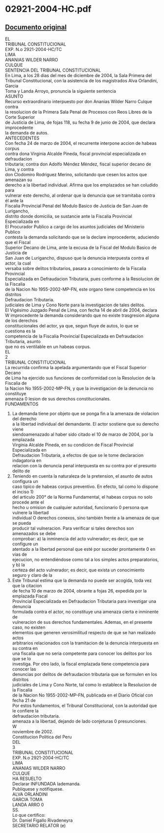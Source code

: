 
02921-2004-HC.pdf
=================
  
[Documento original](https://tc.gob.pe/jurisprudencia/2005/02921-2004-HC.pdf)  
---  
EL  
TRIBUNAL CONSTITUCIONAL  
EXP. N.o 2921-2004-HC/TC  
LIMA  
ANANIAS WILDER NARRO  
CULQUE  
SENTENCIA DEL TRIBUNAL CONSTITUCIONAL  
En Lima, a los 28 dias del mes de diciembre de 2004, la Sala Primera del  
Tribunal Constitucional, con la asistencia de los magistrados Alva Orlandini, Garcia  
Toma y Landa Arroyo, pronuncia la siguiente sentencia  
ASUNTO  
Recurso extraordinario interpuesto por don Ananias Wilder Narro Culque contra  
la resolucion de la Primera Sala Penal de Procesos con Reos Libres de la Corte Superior  
de Justicia de Lima, de fojas 118, su fecha 9 de junio de 2004, que declara improcedente  
la demanda de autos.  
ANTECEDENTES  
Con fecha 24 de marzo de 2004, el recurrente interpone accion de habeas corpus  
contra dona Virginia Alcalde Pineda, fiscal provincial especializada en defraudacion  
tributaria; contra don Adolfo Méndez Méndez, fiscal superior decano de Lima, y contra  
don Clodomiro Rodriguez Merino, solicitando que cesen los actos que amenazan su  
derecho a la libertad individual. Afirma que los emplazados se han coludido para  
vulnerar este derecho, al ordenar que la denuncia que se tramitaba contra él ante la  
Fiscalia Provincial Penal del Modulo Basico de Justicia de San Juan de Lurigancho,  
distrito donde domicilia, se sustancie ante la Fiscalia Provincial Especializada en  
El Procurador Publico a cargo de los asuntos judiciales del Ministerio Publico  
contesta la demanda solicitando que se la declare improcedente, aduciendo que el Fiscal  
Superior Decano de Lima, ante la excusa de la Fiscal del Modulo Basico de Justicia de  
San Juan de Lurigancho, dispuso que la denuncia interpuesta contra el actor, la cual  
versaba sobre delitos tributarios, pasara a conocimiento de la Fiscalia Provincial  
Especializada en Defraudacion Tributaria, pues conforme a la Resolucion de la Fiscalia  
de la Nacion No 1955-2002-MP-FN, este organo tiene competencia en los distritos  
Defraudacion Tributaria.  
judiciales de Lima y Cono Norte para la investigacion de tales delitos.  
El Vigésimo Juzgado Penal de Lima, con fecha 14 de abril de 2004, declara  
W improcedente la demanda considerando que no existe trasgresion alguna de los derechos  
constitucionales del actor, ya que, segun fluye de autos, lo que se cuestiona es la  
competencia de la Fiscalia Provincial Especializada en Defraudacion Tributaria, asunto  
que no es ventilable en un habeas corpus.  
EL  
2  
TRIBUNAL CONSTITUCIONAL  
La recurrida confirma la apelada argumentando que el Fiscal Superior Decano  
de Lima ha ejercido sus funciones de conformidad con la Resolucion de la Fiscalia de  
la Nacion No 1955-2002-MP-FN, y que la investigacion de la denuncia no constituye  
amenaza 0 lesion de sus derechos constitucionales.  
FUNDAMENTOS  
1. La demanda tiene por objeto que se ponga fin a la amenaza de violacion del derecho  
a la libertad individual del demandante. El actor sostiene que su derecho viene  
siendoamenazado al haber sido citado el 10 de marzo de 2004, por la emplazada  
Virginia Alcalde Pineda, en su condicion de Fiscal Provincial Especializada en  
Defraudacion Tributaria, a efectos de que se le tome declaracion indagatoria en  
relacion con la denuncia penal interpuesta en su contra por el presunto delito de  
2. Teniendo en cuenta la naturaleza de la pretension, el asunto de autos configura un  
caso tipico de habeas corpus preventivo. En efecto, tal como lo dispone el inciso 1)  
del articulo 200° de la Norma Fundamental, el habeas corpus no solo procede ante el  
hecho u omision de cualquier autoridad, funcionario 0 persona que vulnere la libertad  
individual O derechos conexos, sino también frente a la amenaza de que se pueda  
producir tal vulneracion. Para verificar si tales derechos son amenazados se debe  
comprobar: a) la inminencia del acto vulnerador; es decir, que se configure un  
atentado a la libertad personal que esté por suceder prontamente 0 en vias de  
ejecucion, no entendiéndose como tal a los simples actos preparatorios, y b) la  
certeza del acto vulnerador; es decir, que exista un conocimiento seguro y claro de la  
3. Este Tribunal estima que la demanda no puede ser acogida, toda vez que la citacion  
de fecha 10 de marzo de 2004, obrante a fojas 26, expedida por la emplazada Fiscal  
Provincial Especializada en Defraudacion Tributaria para investigar una denuncia  
formulada contra el actor, no constituye una amenaza cierta e inminente de  
vulneracion de sus derechos fundamentales. Ademas, en el presente caso, no existen  
elementos que generen verosimilitud respecto de que se han realizado actos  
arbitrarios relacionados con la tramitacion de la denuncia interpuesta en su contra en  
una fiscalia que no seria competente para conocer los delitos por los que se lo  
investiga. Por otro lado, la fiscal emplazada tiene competencia para conocer las  
denuncias por delitos de defraudacion tributaria que se formulen en los distritos  
judiciales de Lima y Cono Norte, tal como lo establece la Resolucion de la Fiscalia  
de la Nacion No 1955-2002-MP-FN, publicada en el Diario Oficial con fecha 21 de  
Por estos fundamentos, el Tribunal Constitucional, con la autoridad que le confiere la  
defraudacion tributaria.  
amenaza a la libertad, dejando de lado conjeturas 0 presunciones.  
W  
noviembre de 2002.  
Constitucion Politica del Peru  
DEL  
3  
TRIBUNAL CONSTITUCIONAL  
EXP. N.o 2921-2004-HC/TC  
LIMA  
ANANIAS WILDER NARRO  
CULQUE  
HA RESUELTO  
Declarar INFUNDADA lademanda.  
Publiquese y notifiquese.  
ALVA ORLANDINI  
GARCIA TOMA  
LANDA ARRO 0  
SS.  
Lo que certifico:  
Dr. Daniel Figallo Rivadeneyra  
SECRETARIO RELATOR (e)
